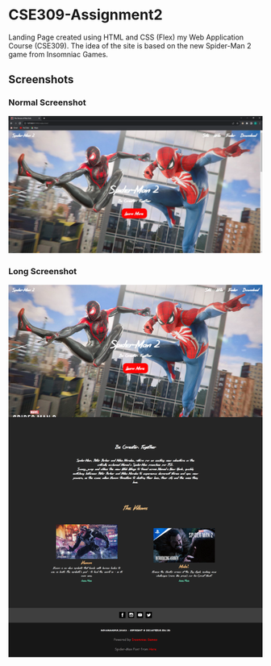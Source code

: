 # CSE309-Assignment2
Landing Page created using HTML and CSS (Flex) my Web Application Course (CSE309). The idea of the site is based on the new Spider-Man 2 game from Insomniac Games.

## Screenshots

### Normal Screenshot
![Screenshot (001)](/screenshot/screenshot1.png)

### Long Screenshot
![Screenshot (002)](/screenshot/screenshot-long.png)